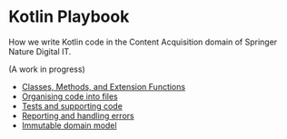 # Kotlin Playbook

How we write Kotlin code in the Content Acquisition domain of Springer Nature Digital IT.

(A work in progress)

* [Classes, Methods, and Extension Functions](classes-methods-extension-functions/README.md)
* [Organising code into files](organising-code/README.md)
* [Tests and supporting code](test-code/README.md)
* [Reporting and handling errors](error-reporting/README.md)
* [Immutable domain model](immutable-domain-model/README.md)
